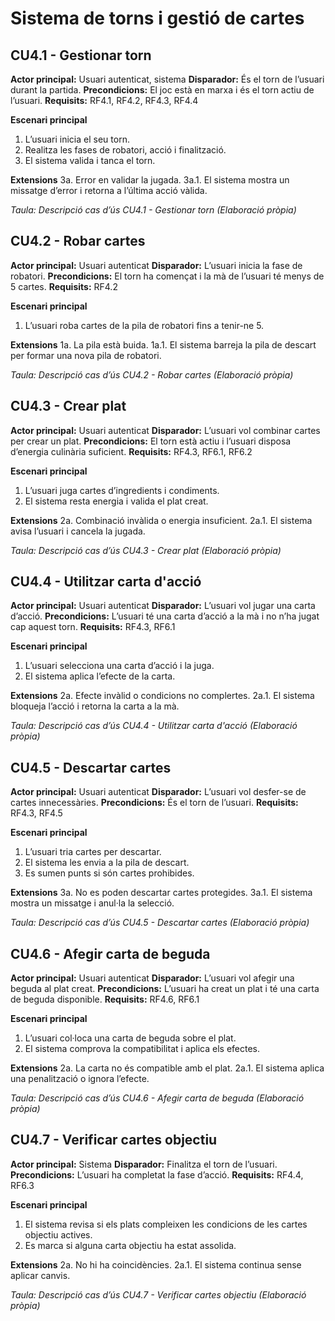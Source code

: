 # Sistema de torns i gestió de cartes

## CU4.1 - Gestionar torn
**Actor principal:** Usuari autenticat, sistema
**Disparador:** És el torn de l’usuari durant la partida.
**Precondicions:** El joc està en marxa i és el torn actiu de l’usuari.
**Requisits:** RF4.1, RF4.2, RF4.3, RF4.4

**Escenari principal**
1. L’usuari inicia el seu torn.
2. Realitza les fases de robatori, acció i finalització.
3. El sistema valida i tanca el torn.

**Extensions**
3a. Error en validar la jugada.
   3a.1. El sistema mostra un missatge d’error i retorna a l’última acció vàlida.

_Taula: Descripció cas d’ús CU4.1 - Gestionar torn (Elaboració pròpia)_

## CU4.2 - Robar cartes
**Actor principal:** Usuari autenticat
**Disparador:** L’usuari inicia la fase de robatori.
**Precondicions:** El torn ha començat i la mà de l’usuari té menys de 5 cartes.
**Requisits:** RF4.2

**Escenari principal**
1. L’usuari roba cartes de la pila de robatori fins a tenir-ne 5.

**Extensions**
1a. La pila està buida.
   1a.1. El sistema barreja la pila de descart per formar una nova pila de robatori.

_Taula: Descripció cas d’ús CU4.2 - Robar cartes (Elaboració pròpia)_

## CU4.3 - Crear plat
**Actor principal:** Usuari autenticat
**Disparador:** L’usuari vol combinar cartes per crear un plat.
**Precondicions:** El torn està actiu i l’usuari disposa d’energia culinària suficient.
**Requisits:** RF4.3, RF6.1, RF6.2

**Escenari principal**
1. L’usuari juga cartes d’ingredients i condiments.
2. El sistema resta energia i valida el plat creat.

**Extensions**
2a. Combinació invàlida o energia insuficient.
   2a.1. El sistema avisa l’usuari i cancela la jugada.

_Taula: Descripció cas d’ús CU4.3 - Crear plat (Elaboració pròpia)_

## CU4.4 - Utilitzar carta d'acció
**Actor principal:** Usuari autenticat
**Disparador:** L’usuari vol jugar una carta d’acció.
**Precondicions:** L’usuari té una carta d’acció a la mà i no n’ha jugat cap aquest torn.
**Requisits:** RF4.3, RF6.1

**Escenari principal**
1. L’usuari selecciona una carta d’acció i la juga.
2. El sistema aplica l’efecte de la carta.

**Extensions**
2a. Efecte invàlid o condicions no complertes.
   2a.1. El sistema bloqueja l’acció i retorna la carta a la mà.

_Taula: Descripció cas d’ús CU4.4 - Utilitzar carta d'acció (Elaboració pròpia)_

## CU4.5 - Descartar cartes
**Actor principal:** Usuari autenticat
**Disparador:** L’usuari vol desfer-se de cartes innecessàries.
**Precondicions:** És el torn de l’usuari.
**Requisits:** RF4.3, RF4.5

**Escenari principal**
1. L’usuari tria cartes per descartar.
2. El sistema les envia a la pila de descart.
3. Es sumen punts si són cartes prohibides.

**Extensions**
3a. No es poden descartar cartes protegides.
   3a.1. El sistema mostra un missatge i anul·la la selecció.

_Taula: Descripció cas d’ús CU4.5 - Descartar cartes (Elaboració pròpia)_

## CU4.6 - Afegir carta de beguda
**Actor principal:** Usuari autenticat
**Disparador:** L’usuari vol afegir una beguda al plat creat.
**Precondicions:** L’usuari ha creat un plat i té una carta de beguda disponible.
**Requisits:** RF4.6, RF6.1

**Escenari principal**
1. L’usuari col·loca una carta de beguda sobre el plat.
2. El sistema comprova la compatibilitat i aplica els efectes.

**Extensions**
2a. La carta no és compatible amb el plat.
   2a.1. El sistema aplica una penalització o ignora l’efecte.

_Taula: Descripció cas d’ús CU4.6 - Afegir carta de beguda (Elaboració pròpia)_

## CU4.7 - Verificar cartes objectiu
**Actor principal:** Sistema
**Disparador:** Finalitza el torn de l’usuari.
**Precondicions:** L’usuari ha completat la fase d’acció.
**Requisits:** RF4.4, RF6.3

**Escenari principal**
1. El sistema revisa si els plats compleixen les condicions de les cartes objectiu actives.
2. Es marca si alguna carta objectiu ha estat assolida.

**Extensions**
2a. No hi ha coincidències.
   2a.1. El sistema continua sense aplicar canvis.

_Taula: Descripció cas d’ús CU4.7 - Verificar cartes objectiu (Elaboració pròpia)_

